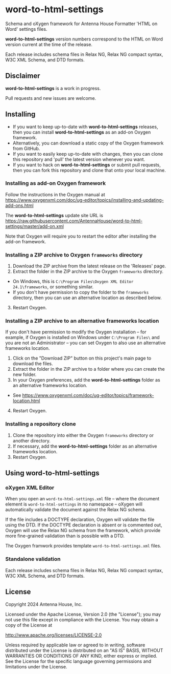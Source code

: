 # <a name="en"></a>word-to-html-settings

Schema and oXygen framework for Antenna House Formatter 'HTML on Word' settings files.

**word-to-html-settings** version numbers correspond to the HTML on Word version current at the time of the release.

Each release includes schema files in Relax NG, Relax NG compact syntax, W3C XML Schema, and DTD formats.

## Disclaimer

**word-to-html-settings** is a work in progress.

Pull requests and new issues are welcome.

## Installing

* If you want to keep up-to-date with **word-to-html-settings** releases, then you can install **word-to-html-settings** as an add-on Oxygen framework.
* Alternatively, you can download a static copy of the Oxygen framework from GitHub.
* If you want to easily keep up-to-date with changes, then you can clone this repository and 'pull' the latest version whenever you want.
* If you want to hack on **word-to-html-settings** or submit pull requests, then you can fork this repository and clone that onto your local machine.

### Installing as add-on Oxygen framework

Follow the instructions in the Oxygen manual at https://www.oxygenxml.com/doc/ug-editor/topics/installing-and-updating-add-ons.html

The **word-to-html-settings** update site URL is https://raw.githubusercontent.com/AntennaHouse/word-to-html-settings/master/add-on.xml

Note that Oxygen will require you to restart the editor after installing the add-on framework.

### Installing a ZIP archive to Oxygen `frameworks` directory

1. Download the ZIP archive from the latest release on the 'Releases' page.
2. Extract the folder in the ZIP archive to the Oxygen `frameworks` directory.
  - On Windows, this is `C:\Program Files\Oxygen XML Editor 24.1\frameworks`, or something similar.
  - If you don't have permission to copy the folder to the `frameworks` directory, then you can use an alternative location as described below.
3. Restart Oxygen.

### Installing a ZIP archive to an alternative frameworks location

If you don't have permission to modify the Oxygen installation – for example, if Oxygen is installed on Windows under `C:\Program Files\` and you are not an Administrator – you can set Oxygen to also use an alternative frameworks location.

1. Click on the "Download ZIP" button on this project's main page to download the files.
2. Extract the folder in the ZIP archive to a folder where you can create the new folder.
3. In your Oxygen preferences, add the **word-to-html-settings** folder as an alternative frameworks location.
  - See https://www.oxygenxml.com/doc/ug-editor/topics/framework-location.html
4. Restart Oxygen.

### Installing a repository clone

1. Clone the repository into either the Oxygen `frameworks` directory or another directory.
2. If necessary, add the **word-to-html-settings** folder as an alternative frameworks location.
3. Restart Oxygen.

## Using **word-to-html-settings**

### oXygen XML Editor

When you open an `word-to-html-settings.xml` file – where the document element is `word-to-html-settings` in no namespace – oXygen will automatically validate the document against the Relax NG schema.

If the file includes a DOCTYPE declaration, Oxygen will validate the file using the DTD. If the DOCTYPE declaration is absent or is commented out, Oxygen will use the Relax NG schema from the framework, which provide more fine-grained validation than is possible with a DTD.

The Oxygen framwork provides template `word-to-html-settings.xml` files.

### Standalone validation

Each release includes schema files in Relax NG, Relax NG compact syntax, W3C XML Schema, and DTD formats.

## License

Copyright 2024 Antenna House, Inc.

Licensed under the Apache License, Version 2.0 (the "License");
you may not use this file except in compliance with the License.
You may obtain a copy of the License at

http://www.apache.org/licenses/LICENSE-2.0

Unless required by applicable law or agreed to in writing, software
distributed under the License is distributed on an "AS IS" BASIS,
WITHOUT WARRANTIES OR CONDITIONS OF ANY KIND, either express or implied.
See the License for the specific language governing permissions and
limitations under the License.

